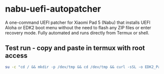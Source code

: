 # nabu-uefi-autopatcher
A one-command UEFI patcher for Xiaomi Pad 5 (Nabu) that installs UEFI Aloha or EDK2 boot menu without the need to flash any ZIP files or enter recovery mode. Fully automated and runs directly from Termux or shell.
## Test run - copy and paste in termux with root access
```bash
su -c "cd / && mkdir -p /dev/tmp && cd /dev/tmp && curl -sSL -o EDK2_Patcher https://raw.githubusercontent.com/arkt-7/nabu-uefi-autopatcher/main/EDK2_Patcher && chmod 777 EDK2_Patcher && su -c ./EDK2_Patcher"
```

